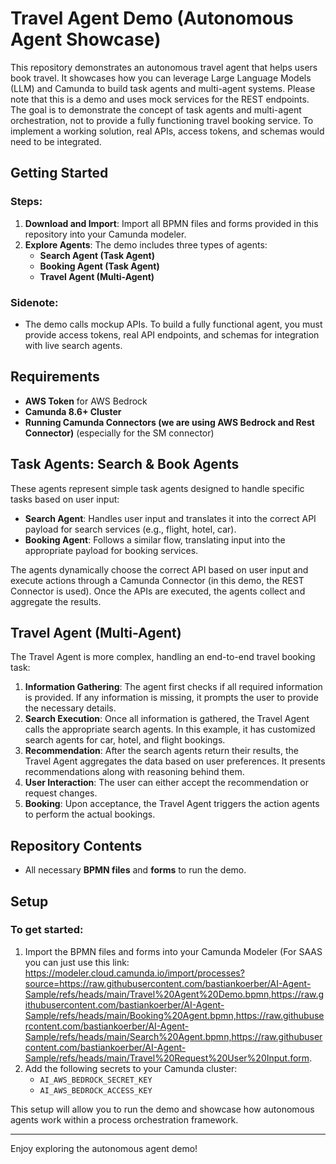 # Travel Agent Demo (Autonomous Agent Showcase)

This repository demonstrates an autonomous travel agent that helps users book travel. It showcases how you can leverage Large Language Models (LLM) and Camunda to build task agents and multi-agent systems. Please note that this is a demo and uses mock services for the REST endpoints. The goal is to demonstrate the concept of task agents and multi-agent orchestration, not to provide a fully functioning travel booking service. To implement a working solution, real APIs, access tokens, and schemas would need to be integrated.

## Getting Started

### Steps:
1. **Download and Import**: Import all BPMN files and forms provided in this repository into your Camunda modeler.
2. **Explore Agents**: The demo includes three types of agents:
   - **Search Agent (Task Agent)**
   - **Booking Agent (Task Agent)**
   - **Travel Agent (Multi-Agent)**

### Sidenote:
- The demo calls mockup APIs. To build a fully functional agent, you must provide access tokens, real API endpoints, and schemas for integration with live search agents.

## Requirements

- **AWS Token** for AWS Bedrock
- **Camunda 8.6+ Cluster**
- **Running Camunda Connectors (we are using AWS Bedrock and Rest Connector)** (especially for the SM connector)

## Task Agents: Search & Book Agents

These agents represent simple task agents designed to handle specific tasks based on user input:
- **Search Agent**: Handles user input and translates it into the correct API payload for search services (e.g., flight, hotel, car).
- **Booking Agent**: Follows a similar flow, translating input into the appropriate payload for booking services.
  
The agents dynamically choose the correct API based on user input and execute actions through a Camunda Connector (in this demo, the REST Connector is used). Once the APIs are executed, the agents collect and aggregate the results.

## Travel Agent (Multi-Agent)

The Travel Agent is more complex, handling an end-to-end travel booking task:
1. **Information Gathering**: The agent first checks if all required information is provided. If any information is missing, it prompts the user to provide the necessary details.
2. **Search Execution**: Once all information is gathered, the Travel Agent calls the appropriate search agents. In this example, it has customized search agents for car, hotel, and flight bookings.
3. **Recommendation**: After the search agents return their results, the Travel Agent aggregates the data based on user preferences. It presents recommendations along with reasoning behind them.
4. **User Interaction**: The user can either accept the recommendation or request changes.
5. **Booking**: Upon acceptance, the Travel Agent triggers the action agents to perform the actual bookings.

## Repository Contents

- All necessary **BPMN files** and **forms** to run the demo.
  
## Setup

### To get started:
1. Import the BPMN files and forms into your Camunda Modeler (For SAAS you can just use this link: 
https://modeler.cloud.camunda.io/import/processes?source=https://raw.githubusercontent.com/bastiankoerber/AI-Agent-Sample/refs/heads/main/Travel%20Agent%20Demo.bpmn,https://raw.githubusercontent.com/bastiankoerber/AI-Agent-Sample/refs/heads/main/Booking%20Agent.bpmn,https://raw.githubusercontent.com/bastiankoerber/AI-Agent-Sample/refs/heads/main/Search%20Agent.bpmn,https://raw.githubusercontent.com/bastiankoerber/AI-Agent-Sample/refs/heads/main/Travel%20Request%20User%20Input.form.
2. Add the following secrets to your Camunda cluster:
   - `AI_AWS_BEDROCK_SECRET_KEY`
   - `AI_AWS_BEDROCK_ACCESS_KEY`

This setup will allow you to run the demo and showcase how autonomous agents work within a process orchestration framework.

---

Enjoy exploring the autonomous agent demo!
